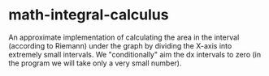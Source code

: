 # math-integral-calculus
An approximate implementation of calculating the area in the interval (according to Riemann) under the graph by dividing the X-axis into extremely small intervals. We "conditionally" aim the dx intervals to zero (in the program we will take only a very small number).
